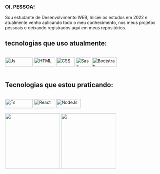 ### OI, PESSOA!

Sou estudante de Desenvolvimento WEB, Iniciei os estudos em 2022 e atualmente venho aplicando todo o meu conhecimento, nos meus projetos pessoais e deixando registrados aqui em meus repositórios.

## tecnologias que uso atualmente: 
 <div style="display: inline_block"><br>
  <img align="center" alt="Js" height="30" width="90" src="https://img.shields.io/badge/JavaScript-323330?style=for-the-badge&logo=javascript&logoColor=F7DF1E">
  <img align="center" alt="HTML" height="30" width="70" src="https://img.shields.io/badge/HTML5-E34F26?style=for-the-badge&logo=html5&logoColor=white">
  <img align="center" alt="CSS" height="30" width="60" src="https://img.shields.io/badge/CSS3-1572B6?style=for-the-badge&logo=css3&logoColor=white">
  <img align="center" alt="Sass" height="30" width="50" src="https://img.shields.io/badge/Sass-CC6699?style=for-the-badge&logo=sass&logoColor=white">
  <img align="center" alt="Bootstrap" height="30" width="80" src="https://img.shields.io/badge/Bootstrap-563D7C?style=for-the-badge&logo=bootstrap&logoColor=white">

</div>
<br>

## Tecnologias que estou praticando:
 
<div style="display: inline_block"><br>
    <img align="center" alt="Ts" height="30" width="90" src="https://img.shields.io/badge/TypeScript-007ACC?style=for-the-badge&logo=typescript&logoColor=white">
     <img align="center" alt="React" height="30" width="70" src="https://img.shields.io/badge/React-20232A?style=for-the-badge&logo=react&logoColor=61DAFB">
     <img align="center" alt="NodeJs" height="30" width="80" src="https://img.shields.io/badge/Node.js-43853D?style=for-the-badge&logo=node.js&logoColor=white">
</div>

<br>

<div>
  <a href="https://github.com/DevR1sosvz">
  <img height="180em" src="https://github-readme-stats.vercel.app/api?username=DevR1sosvz&show_icons=true&theme=dracula&include_all_commits=true&count_private=true"/>
  <img height="180em" src="https://github-readme-stats.vercel.app/api/top-langs/?username=DevR1sosvz&layout=compact&langs_count=16&theme=dracula"/>
</div>

